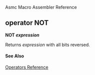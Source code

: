 Asmc Macro Assembler Reference

## operator NOT

**NOT _expression_**


Returns _expression_ with all bits reversed.

#### See Also

[Operators Reference](readme.md)